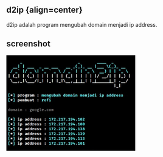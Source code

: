 ## d2ip {align=center}
d2ip adalah program mengubah domain menjadi ip address.
## screenshot
![screenshot_1](screenshot_1.png)
